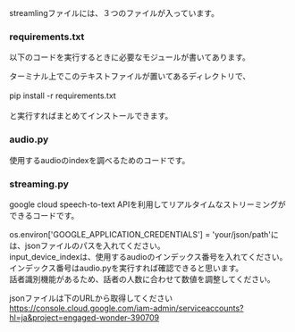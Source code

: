 streamlingファイルには、３つのファイルが入っています。

<h3>requirements.txt</h3>
以下のコードを実行するときに必要なモジュールが書いてあります。

ターミナル上でこのテキストファイルが置いてあるディレクトリで、<br><br>
pip install -r requirements.txt<br><br>
と実行すればまとめてインストールできます。

<h3>audio.py</h3>
使用するaudioのindexを調べるためのコードです。

<h3>streaming.py</h3>
google cloud speech-to-text APIを利用してリアルタイムなストリーミングができるコードです。


os.environ['GOOGLE_APPLICATION_CREDENTIALS'] = 'your/json/path'には、jsonファイルのパスを入れてください。<br>
input_device_indexは、使用するaudioのインデックス番号を入れてください。インデックス番号はaudio.pyを実行すれば確認できると思います。<br>
話者識別機能があるため、話者の人数に合わせて数値を調整してください。<br>


jsonファイルは下のURLから取得してください<br>
https://console.cloud.google.com/iam-admin/serviceaccounts?hl=ja&project=engaged-wonder-390709
